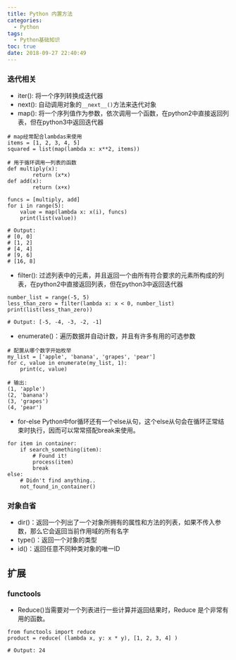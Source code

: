 ```yaml
---
title: Python 内置方法
categories:
  - Python
tags:
  - Python基础知识
toc: true
date: 2018-09-27 22:40:49
---
```


### 迭代相关
- iter(): 将一个序列转换成迭代器
- next(): 自动调用对象的`__next__()`方法来迭代对象
- map(): 将一个序列值作为参数，依次调用一个函数，在python2中直接返回列表，但在python3中返回迭代器
```
# map经常配合lambdas来使用
items = [1, 2, 3, 4, 5]
squared = list(map(lambda x: x**2, items))

# 用于循环调用一列表的函数
def multiply(x):
        return (x*x)
def add(x):
        return (x+x)

funcs = [multiply, add]
for i in range(5):
    value = map(lambda x: x(i), funcs)
    print(list(value))

# Output:
# [0, 0]
# [1, 2]
# [4, 4]
# [9, 6]
# [16, 8]
```
- filter(): 过滤列表中的元素，并且返回一个由所有符合要求的元素所构成的列表，在python2中直接返回列表，但在python3中返回迭代器
```
number_list = range(-5, 5)
less_than_zero = filter(lambda x: x < 0, number_list)
print(list(less_than_zero))  

# Output: [-5, -4, -3, -2, -1]
```

- enumerate()：遍历数据并自动计数，并且有许多有用的可选参数
```
# 配置从哪个数字开始枚举
my_list = ['apple', 'banana', 'grapes', 'pear']
for c, value in enumerate(my_list, 1):
    print(c, value)

# 输出:
(1, 'apple')
(2, 'banana')
(3, 'grapes')
(4, 'pear')
```

- for-else
Python中for循环还有一个else从句，这个else从句会在循环正常结束时执行，因而可以常常搭配break来使用。
```
for item in container:
    if search_something(item):
        # Found it!
        process(item)
        break
else:
    # Didn't find anything..
    not_found_in_container()
```

### 对象自省
- dir()：返回一个列出了一个对象所拥有的属性和方法的列表，如果不传入参数，那么它会返回当前作用域的所有名字
- type()：返回一个对象的类型
- id()：返回任意不同种类对象的唯一ID


## 扩展
### functools
- Reduce()当需要对一个列表进行一些计算并返回结果时，Reduce 是个非常有用的函数。
```
from functools import reduce
product = reduce( (lambda x, y: x * y), [1, 2, 3, 4] )

# Output: 24
```

